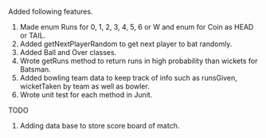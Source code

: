 Added following features. 

1. Made enum Runs for 0, 1, 2, 3, 4, 5, 6 or W and enum for Coin as HEAD or TAIL.
2. Added getNextPlayerRandom to get next player to bat randomly. 
3. Added Ball and Over classes. 
4. Wrote getRuns method to return runs in high probability than wickets for Batsman. 
5. Added bowling team data to keep track of info such as runsGiven, wicketTaken by team as well as bowler. 
6. Wrote unit test for each method in Junit. 

TODO
1. Adding data base to store score board of match. 
